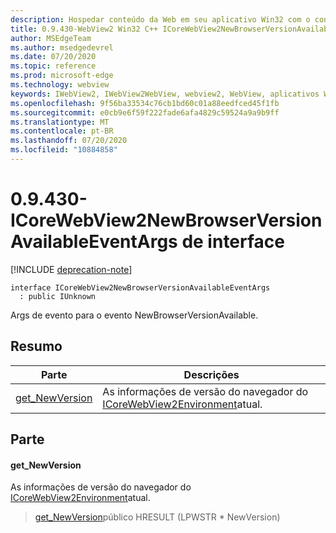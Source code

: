 ```yaml
---
description: Hospedar conteúdo da Web em seu aplicativo Win32 com o controle WebView2 do Microsoft Edge
title: 0.9.430-WebView2 Win32 C++ ICoreWebView2NewBrowserVersionAvailableEventArgs
author: MSEdgeTeam
ms.author: msedgedevrel
ms.date: 07/20/2020
ms.topic: reference
ms.prod: microsoft-edge
ms.technology: webview
keywords: IWebView2, IWebView2WebView, webview2, WebView, aplicativos Win32, Win32, Edge, ICoreWebView2, ICoreWebView2Host, controle do navegador, HTML Edge
ms.openlocfilehash: 9f56ba33534c76cb1bd60c01a88eedfced45f1fb
ms.sourcegitcommit: e0cb9e6f59f222fade6afa4829c59524a9a9b9ff
ms.translationtype: MT
ms.contentlocale: pt-BR
ms.lasthandoff: 07/20/2020
ms.locfileid: "10884858"
---
```

# 0.9.430-ICoreWebView2NewBrowserVersionAvailableEventArgs de interface 

[!INCLUDE [deprecation-note](../../includes/deprecation-note.md)]

```
interface ICoreWebView2NewBrowserVersionAvailableEventArgs
  : public IUnknown
```

Args de evento para o evento NewBrowserVersionAvailable.

## Resumo

 Parte                        | Descrições
--------------------------------|---------------------------------------------
[get_NewVersion](#get_newversion) | As informações de versão do navegador do [ICoreWebView2Environment](ICoreWebView2Environment.md)atual.

## Parte

#### get_NewVersion 

As informações de versão do navegador do [ICoreWebView2Environment](ICoreWebView2Environment.md)atual.

> [get_NewVersion](#get_newversion)público HRESULT (LPWSTR * NewVersion)


